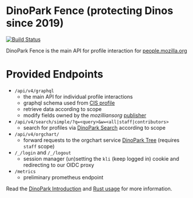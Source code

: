 # DinoPark Fence (protecting Dinos since 2019)
[![Build Status](https://travis-ci.org/mozilla-iam/dino-park-fence.svg?branch=master)](https://travis-ci.org/mozilla-iam/dino-park-fence)

DinoPark Fence is the main API for profile interaction for [people.mozilla.org]

# Provided Endpoints

- `/api/v4/graphql`
  - the main API for individual profile interactions
  - graphql schema used from [CIS profile]
  - retrieve data according to scope
  - modify fields owned by the _mozilliansorg_ [publisher]
- `/api/v4/search/simple/?q=<query>&w=<all|staff|contributors>`
    - search for profiles via [DinoPark Search] according to scope
- `/api/v4/orgchart/`
    - forward requests to the orgchart service
      [DinoPark Tree] (requires `staff` scope)
- `/_/login` and `/_/logout`
    - session manager (un)setting the `kli` (keep logged in) cookie and
      redirecting to our OIDC proxy
- `/metrics`
    - preliminary prometheus endpoint

Read the [DinoPark Introduction] and [Rust usage] for more information.

[people.mozilla.org]: https://people.mozilla.org
[CIS profile]: https://github.com/mozilla-iam/cis_profile-rust
[publisher]: https://auth.mozilla.com/.well-known/mozilla-iam-publisher-rules
[DinoPark Search]: https://github.com/mozilla-iam/dino-park-search
[DinoPark Tree]: https://github.com/mozilla-iam/dino-park-tree
[DinoPark Introduction]: https://github.com/mozilla-iam/dino-park/blob/master/Introduction.md
[Rust usage]: https://github.com/mozilla-iam/dino-park/blob/master/Rust.md
